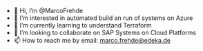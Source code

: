 - 👋 Hi, I’m @MarcoFrehde
- 👀 I’m interested in automated build an run of systems on Azure
- 🌱 I’m currently learning to understand Terraform
- 💞️ I’m looking to collaborate on SAP Systems on Cloud Platforms
- 📫 How to reach me by email: marco.frehde@edeka.de

<!---
MarcoFrehde/MarcoFrehde is a ✨ special ✨ repository because its `README.md` (this file) appears on your GitHub profile.
You can click the Preview link to take a look at your changes.
--->

